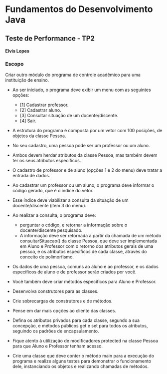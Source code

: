 # Fundamentos do Desenvolvimento Java 
## Teste de Performance - TP2 
#### Elvis Lopes

### Escopo

Criar outro módulo do programa de controle acadêmico para uma instituição de ensino.

* Ao ser iniciado, o programa deve exibir um menu com as seguintes opções:

  * [1] Cadastrar professor.
  * [2] Cadastrar aluno.
  * [3] Consultar situação de um docente/discente.
  * [4] Sair.

* A estrutura do programa é composta por um vetor com 100 posições, de objetos da classe Pessoa. 
* No seu cadastro, uma pessoa pode ser um professor ou um aluno. 
* Ambos devem herdar atributos da classe Pessoa, mas também devem ter os seus atributos específicos.
* O cadastro de professor e de aluno (opções 1 e 2 do menu) deve tratar a entrada de dados. 
* Ao cadastrar um professor ou um aluno, o programa deve informar o código gerado, que é o índice do vetor. 
* Esse índice deve viabilizar a consulta da situação de um docente/discente (item 3 do menu).
* Ao realizar a consulta, o programa deve:
  * perguntar o código, e retornar a informação sobre o docente/discente pesquisado. 
  * A informação deve ser retornada a partir da chamada de um método consultarSituacao() da classe Pessoa, que deve ser implementada em Aluno e Professor com o retorno dos atributos gerais de uma pessoa, e os atributos específicos de cada classe, através do conceito de polimorfismo.
* Os dados de uma pessoa, comuns ao aluno e ao professor, e os dados específicos de aluno e de professor serão criados por você. 
* Você também deve criar métodos específicos para Aluno e Professor. 
* Desenvolva construtores para as classes. 
* Crie sobrecargas de construtores e de métodos. 
* Pense em dar mais opções ao cliente das classes.
* Defina os atributos privados para cada classe, segundo a sua concepção, e métodos públicos get e set para todos os atributos, seguindo os padrões de encapsulamento. 
* Fique atento à utilização de modificadores protected na classe Pessoa para que Aluno e Professor tenham acesso.
* Crie uma classe que deve conter o método main para a execução do programa e realize alguns testes para demonstrar o funcionamento dele, instanciando os objetos e realizando chamadas de métodos.
